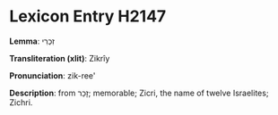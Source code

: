 # Lexicon Entry H2147

**Lemma**: זִכְרִי

**Transliteration (xlit)**: Zikrîy

**Pronunciation**: zik-ree'

**Description**:
from זָכַר; memorable; Zicri, the name of twelve Israelites; Zichri.
